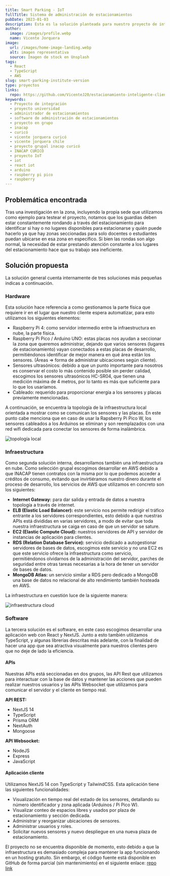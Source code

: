 ```yaml
---
title: Smart Parking - IoT
fullTitle: Sistema de administración de estacionamientos
pubDate: 2023-01-03
description: Esta es la solución planteada para nuestro proyecto de integración en INACAP, consiste en una combinación de hardware y software para crear una solución que permita administrar plazas y lugares de estacionamiento. Este proyecto en cuestión está desarrollado por un grupo de trabajo conformado por estudiantes de Ingeniería en Informática de la sede INACAP Curicó.
author:
  image: /images/profile.webp
  name: Vicente Jorquera
image:
  url: /images/home-image-landing.webp
  alt: imagen representativa
  source: Imagen de stock en Unsplash
tags:
  - React
  - TypeScript
  - AWS
slug: smart-parking-institute-version
type: proyectos
links:
  repo: https://github.com/VicenteJ20/estacionamiento-inteligente-cliente
keywords:
  - Proyecto de integración
  - proyecto universidad
  - administrador de estacionamientos
  - software de administración de estacionamientos
  - proyecto en grupo
  - inacap
  - curicó
  - vicente jorquera curicó
  - vicente jorquera chile
  - proyecto grupal inacap curicó
  - INACAP CURICÓ
  - proyecto IoT
  - iot
  - react iot
  - arduino
  - raspberry pi pico
  - raspberry
---
```


## Problemática encontrada

Tras una investigación en la zona, incluyendo la propia sede que utilizamos como ejemplo para testear el proyecto, notamos que los guardias deben estar constantemente rondando a través del estacionamiento para identificar si hay o no lugares disponibles para estacionarse y quién puede hacerlo ya que hay zonas seccionadas para solo docentes o estudiantes puedan ubicarse en esa zona en específico. Si bien las rondas son algo normal, la necesidad de estar prestando atención constante a los lugares del estacionamiento hace que su trabajo sea ineficiente.

## Solución propuesta

La solución general cuenta internamente de tres soluciones más pequeñas indicas a continuación.

### Hardware

Esta solución hace referencia a como gestionamos la parte física que requiere ir en el lugar que nuestro cliente espera automatizar, para esto utilizamos los siguientes elementos:

- Raspberry Pi 4: como servidor intermedio entre la infraestructura en nube, la parte física.
- Raspberry Pi Pico / Arduino UNO: estas placas nos ayudan a seccionar la zona que queremos administrar, dejando que varios sensores (lugares de estacionamiento) vayan conectados a estas placas de desarrollo, permitiéndonos identificar de mejor manera en qué área están los sensores. (Áreas => forma de administrar ubicaciones según cliente).
- Sensores ultrasónicos: debido a que un punto importante para nosotros es conservar el costo lo más contenido posible sin perder calidad, escogimos los sensores ultrasónicos HC-SR04, que tienen una medición máxima de 4 metros, por lo tanto es más que suficiente para lo que los usaríamos.
- Cableado: requerido para proporcionar energía a los sensores y placas previamente mencionadas.

A continuación, se encuentra la topología de la infraestructura local orientada a mostrar como se comunican los sensores y las placas. En este punto cabe menciona que en caso de usar la Rapsberry Pi Pico W, los sensores cableados a los Arduinos se eliminan y son reemplazados con una red wifi dedicada para conectar los sensores de forma inalámbrica.

![topología local](https://vicentejorquera.s3.amazonaws.com/smart-parking-v1/topologia-local.webp)

### Infraestructura

Como segunda solución interna, desarrollamos también una infraestructura en nube. Como selección grupal escogimos desarrollar en AWS debido a que INACAP tienen contratos con la misma por lo que podemos acceder a créditos de consumo, evitando que invirtiéramos nuestro dinero durante el proceso de desarrollo, los servicios de AWS que utilizamos en concreto son los siguientes:

- **Internet Gateway:** para dar salida y entrada de datos a nuestra topología a través de internet.
- **ELB (Elastic Load Balancer):** este servicio nos permite redirigir el tráfico entrante a los servidores correspondientes, esto debido a que nuestras APIs está divididas en varias servidores, a modo de evitar que toda nuestra infraestructura se caiga en caso de que un servidor se sature.
- **EC2 (Elastic Compute Cloud):** nuestros servidores de API y servidor de instancias de aplicación para clientes.
- **RDS (Relation Database Service):** servicio dedicado a autogestionar servidores de bases de datos, escogimos este servicio y no una EC2 es que este servicio ofrece la infraestructura como servicio, permitiéndonos olvidarnos de la administración del servidor, parches de seguridad entre otras tareas necesarias a la hora de tener un servidor de bases de datos.
- **MongoDB Atlas:** un servicio similar a RDS pero dedicado a MongoDB una base de datos no relacional de alto rendimiento también hosteada en AWS.

La infraestructura en cuestión luce de la siguiente manera:

![infraestructura cloud](https://vicentejorquera.s3.amazonaws.com/smart-parking-v1/topologia-cloud.webp)


### Software

La tercera solución es el software, en este caso escogimos desarrollar una aplicación web con React y NextJS. Junto a esto también utilizamos TypeScript, y algunas librerías descritas más adelante, con la finalidad de hacer una app que sea atractiva visualmente para nuestros clientes pero que no deje de lado la eficiencia.

#### APIs

Nuestras APIs está seccionadas en dos grupos, las API Rest que utilizamos para interactuar con la base de datos y mantener las acciones que pueden realizar nuestros usuarios y las APIs Websocket que utilizamos para comunicar el servidor y el cliente en tiempo real.

**API REST:**

- NextJS 14
- TypeScript
- Prisma ORM
- NextAuth
- Mongoose

**API Websocket:**

- NodeJS
- Express
- JavaScript


#### Aplicación cliente

Utilizamos NextJS 14 con TypeScript y TailwindCSS. Esta aplicación tiene las siguientes funcionalidades:

- Visualización en tiempo real del estado de los sensores, detallando su número identificador y zona aplicada (Arduinos / Pi Pico W).
- Visualizar conteo de espacios libres y usados por plaza de estacionamiento y sección dedicada.
- Administrar y reorganizar ubicaciones de sensores.
- Administrar usuarios y roles.
- Solicitar nuevos sensores y nuevo despliegue en una nueva plaza de estacionamiento.

El proyecto no se encuentra disponible de momento, esto debido a que la infraestructura es demasiado compleja para mantener la app funcionando en un hosting gratuito. Sin embargo, el código fuente está disponible en GitHub de forma parcial (sin mantenimiento) en el siguiente enlace: [repo link](https://github.com/VicenteJ20/estacionamiento-inteligente-cliente)